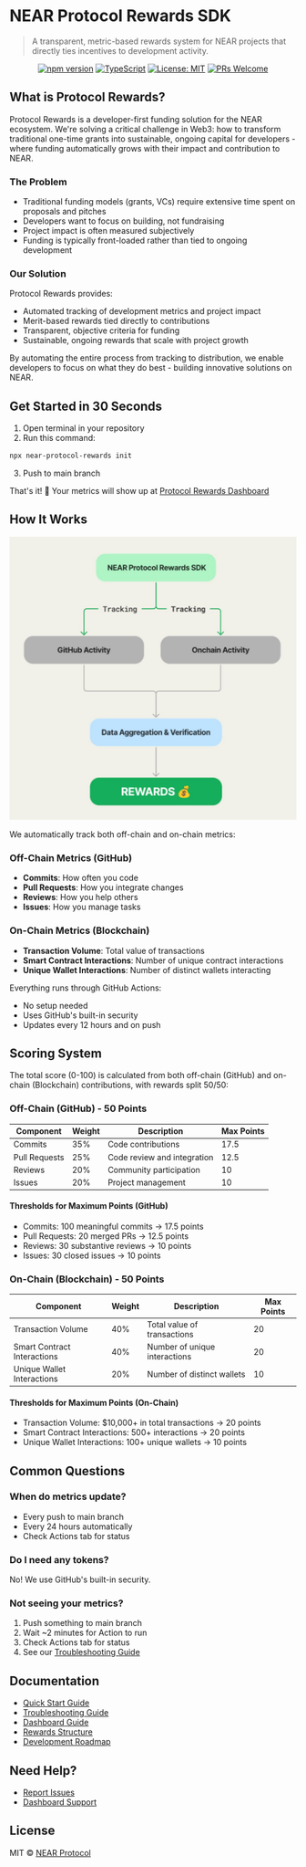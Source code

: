 # NEAR Protocol Rewards SDK

> A transparent, metric-based rewards system for NEAR projects that directly ties incentives to development activity.

<div align="center">
  
  [![npm version](https://img.shields.io/npm/v/near-protocol-rewards.svg)](https://www.npmjs.com/package/near-protocol-rewards)
  [![TypeScript](https://img.shields.io/badge/TypeScript-5.0-blue.svg)](https://www.typescriptlang.org/)
  [![License: MIT](https://img.shields.io/badge/License-MIT-yellow.svg)](https://opensource.org/licenses/MIT)
  [![PRs Welcome](https://img.shields.io/badge/PRs-welcome-brightgreen.svg)](https://github.com/jbarnes850/near-protocol-rewards/blob/main/CONTRIBUTING.md)

</div>

## What is Protocol Rewards?

Protocol Rewards is a developer-first funding solution for the NEAR ecosystem. We're solving a critical challenge in Web3: how to transform traditional one-time grants into sustainable, ongoing capital for developers - where funding automatically grows with their impact and contribution to NEAR.

### The Problem

- Traditional funding models (grants, VCs) require extensive time spent on proposals and pitches
- Developers want to focus on building, not fundraising
- Project impact is often measured subjectively
- Funding is typically front-loaded rather than tied to ongoing development

### Our Solution

Protocol Rewards provides:

- Automated tracking of development metrics and project impact
- Merit-based rewards tied directly to contributions
- Transparent, objective criteria for funding
- Sustainable, ongoing rewards that scale with project growth

By automating the entire process from tracking to distribution, we enable developers to focus on what they do best - building innovative solutions on NEAR.

## Get Started in 30 Seconds

1. Open terminal in your repository
2. Run this command:

```bash
npx near-protocol-rewards init
```

3. Push to main branch

That's it! 🎉 Your metrics will show up at [Protocol Rewards Dashboard](https://near-protocol-rewards.netlify.app/)

## How It Works

![Model](public/assets/model.jpeg)

We automatically track both off-chain and on-chain metrics:

### Off-Chain Metrics (GitHub)
- **Commits**: How often you code
- **Pull Requests**: How you integrate changes
- **Reviews**: How you help others
- **Issues**: How you manage tasks

### On-Chain Metrics (Blockchain)
- **Transaction Volume**: Total value of transactions
- **Smart Contract Interactions**: Number of unique contract interactions
- **Unique Wallet Interactions**: Number of distinct wallets interacting

Everything runs through GitHub Actions:

- No setup needed
- Uses GitHub's built-in security
- Updates every 12 hours and on push

## Scoring System

The total score (0-100) is calculated from both off-chain (GitHub) and on-chain (Blockchain) contributions, with rewards split 50/50:

### Off-Chain (GitHub) - 50 Points

| Component | Weight | Description | Max Points |
|-----------|--------|-------------|------------|
| Commits | 35% | Code contributions | 17.5 |
| Pull Requests | 25% | Code review and integration | 12.5 |
| Reviews | 20% | Community participation | 10 |
| Issues | 20% | Project management | 10 |

#### Thresholds for Maximum Points (GitHub)
- Commits: 100 meaningful commits → 17.5 points
- Pull Requests: 20 merged PRs → 12.5 points
- Reviews: 30 substantive reviews → 10 points
- Issues: 30 closed issues → 10 points

### On-Chain (Blockchain) - 50 Points

| Component | Weight | Description | Max Points |
|-----------|--------|-------------|------------|
| Transaction Volume | 40% | Total value of transactions | 20 |
| Smart Contract Interactions | 40% | Number of unique interactions | 20 |
| Unique Wallet Interactions | 20% | Number of distinct wallets | 10 |

#### Thresholds for Maximum Points (On-Chain)
- Transaction Volume: $10,000+ in total transactions → 20 points
- Smart Contract Interactions: 500+ interactions → 20 points
- Unique Wallet Interactions: 100+ unique wallets → 10 points

## Common Questions

### When do metrics update?

- Every push to main branch
- Every 24 hours automatically
- Check Actions tab for status

### Do I need any tokens?

No! We use GitHub's built-in security.

### Not seeing your metrics?

1. Push something to main branch
2. Wait ~2 minutes for Action to run
3. Check Actions tab for status
4. See our [Troubleshooting Guide](docs/troubleshooting.md)

## Documentation

- [Quick Start Guide](docs/quick-start.md)
- [Troubleshooting Guide](docs/troubleshooting.md)
- [Dashboard Guide](docs/dashboard.md)
- [Rewards Structure](docs/rewards.md)
- [Development Roadmap](docs/roadmap.md)

## Need Help?

- [Report Issues](https://github.com/near-horizon/near-protocol-rewards/issues)
- [Dashboard Support](https://github.com/near-horizon/protocol-rewards-dashboard/issues)

## License

MIT © [NEAR Protocol](LICENSE)
